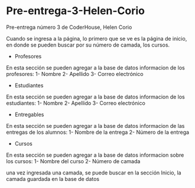 # Pre-entrega-3-Helen-Corio
Pre-entrega número 3 de CoderHouse, Helen Corio

Cuando se ingresa a la página, lo primero que se ve es la página de inicio, en donde se pueden buscar por su número de camada, los cursos.

- Profesores 

En esta sección se pueden agregar a la base de datos informacion de los profesores:
1- Nombre
2- Apellido
3- Correo electrónico

- Estudiantes 

En esta sección se pueden agregar a la base de datos informacion de los estudiantes:
1- Nombre
2- Apellido
3- Correo electrónico

- Entregables 

 En esta sección se pueden agregar a la base de datos informacion de las entregas de los alumnos:
1- Nombre de la entrega
2- Número de la entrega

- Cursos 

En esta sección se pueden agregar a la base de datos informacion sobre los cursos:
1- Nombre del curso
2- Número de camada

una vez ingresada una camada, se puede buscar en la sección Inicio, la camada guardada en la base de datos


